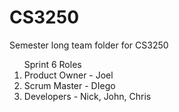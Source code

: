 # CS3250
Semester long team folder for CS3250

<ol>Sprint 6 Roles
	<li>Product Owner - Joel</li>
	<li>Scrum Master - DIego</li>
	<li>Developers - Nick, John, Chris</li>
</ol>
